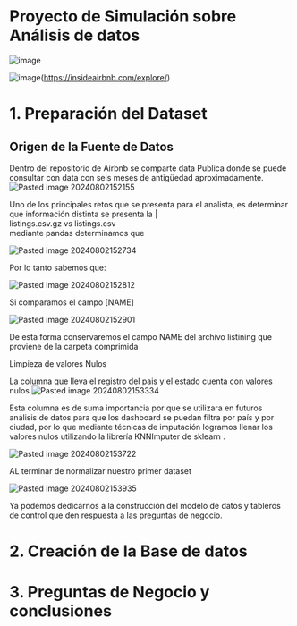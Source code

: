 # Proyecto de  Simulación sobre Análisis de datos

![image](https://github.com/user-attachments/assets/eb8b6005-92ea-4d18-b264-22c524008930)


![image](https://github.com/user-attachments/assets/4896bd6e-31e9-45e1-a3d9-a6854ec8265f)(https://insideairbnb.com/explore/)


# 1. Preparación del Dataset

## Origen de la Fuente de Datos
Dentro del repositorio de Airbnb se comparte data Publica donde se puede consultar con data con seis meses de antigüedad aproximadamente.
![Pasted image 20240802152155](https://github.com/user-attachments/assets/49ef8257-0995-46b2-8020-f469ece6310c)

Uno de los principales retos que se presenta para el analista, es determinar  que información distinta se presenta la |  <br>listings.csv.gz  vs   listings.csv  
mediante pandas  determinamos que 

![Pasted image 20240802152734](https://github.com/user-attachments/assets/75073060-46df-41bb-90c6-66f70bf081ef)

Por lo tanto
sabemos que:

![Pasted image 20240802152812](https://github.com/user-attachments/assets/8a84155f-ef94-4dd0-82ca-0d4aec3b9e0d)

Si comparamos el campo [NAME]

![Pasted image 20240802152901](https://github.com/user-attachments/assets/1f5e578a-7521-451e-a052-1644719a16c5)

De esta forma conservaremos  el campo NAME del archivo listining que proviene de la carpeta comprimida

Limpieza de valores Nulos

La columna que lleva el registro del pais y el estado cuenta con valores nulos 
![Pasted image 20240802153334](https://github.com/user-attachments/assets/ed9606e9-d9b0-4f9c-b0be-d985c636590d)

Esta columna es de suma importancia por que se utilizara en futuros análisis de datos para que los dashboard se puedan filtra por país y por ciudad, por lo que mediante técnicas de imputación logramos llenar los valores nulos utilizando la librería   KNNImputer  de sklearn .



![Pasted image 20240802153722](https://github.com/user-attachments/assets/c9e02271-f385-476d-9bae-582c38d96efc)


AL terminar de normalizar nuestro primer dataset 


![Pasted image 20240802153935](https://github.com/user-attachments/assets/a67ef1b2-f663-44bf-bdaa-6bb09e7fa912)



Ya podemos dedicarnos a la construcción del modelo de datos y tableros de control que den respuesta a las preguntas de negocio.




# 2. Creación de la Base de datos













# 3. Preguntas de Negocio y conclusiones


























